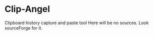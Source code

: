 # Clip-Angel
Clipboard history capture and paste tool 
Here will be no sources. Look sourceForge for it.
